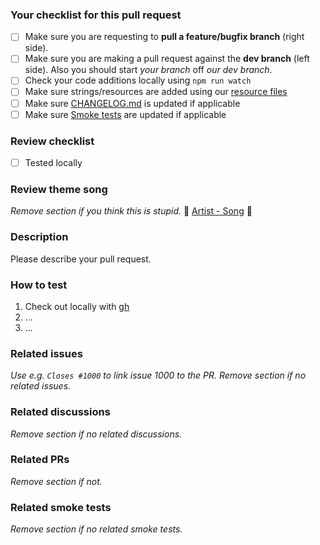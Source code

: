 ### Your checklist for this pull request
- [ ] Make sure you are requesting to **pull a feature/bugfix branch** (right side).
- [ ] Make sure you are making a pull request against the **dev branch** (left side). Also you should start *your branch* off *our dev branch*.
- [ ] Check your code additions locally using `npm run watch`
- [ ] Make sure strings/resources are added using our [resource files](https://github.com/Puzzlepart/did/tree/dev/.resources)
- [ ] Make sure [CHANGELOG.md](https://github.com/Puzzlepart/did/blob/dev/CHANGELOG.md) is updated if applicable
- [ ] Make sure [Smoke tests](https://github.com/Puzzlepart/did/blob/dev/.github/ISSUE_TEMPLATE/smoke_test.md) are updated if applicable
 
### Review checklist
- [ ] Tested locally

### Review theme song
_Remove section if you think this is stupid._
🎵  [Artist - Song](https://open.spotify.com/track) 🎵 

### Description
Please describe your pull request.

### How to test
1. Check out locally with [gh](https://github.com/cli/cli)
2. ...
3. ...

### Related issues
_Use e.g. `Closes #1000` to link issue 1000 to the PR. Remove section if no related issues._

### Related discussions
_Remove section if no related discussions._

### Related PRs
_Remove section if not._

### Related smoke tests
_Remove section if no related smoke tests._